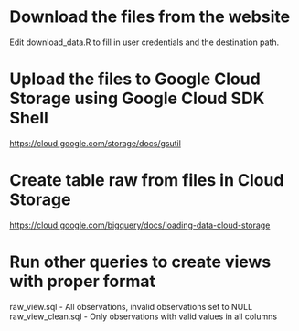 # Download the files from the website

Edit download_data.R to fill in user credentials and the destination path.

# Upload the files to Google Cloud Storage using Google Cloud SDK Shell

https://cloud.google.com/storage/docs/gsutil

# Create table raw from files in Cloud Storage

https://cloud.google.com/bigquery/docs/loading-data-cloud-storage

# Run other queries to create views with proper format
raw_view.sql - All observations, invalid observations set to NULL
raw_view_clean.sql - Only observations with valid values in all columns
